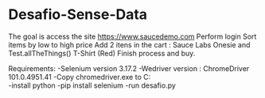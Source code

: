 # Desafio-Sense-Data

The goal is access the site https://www.saucedemo.com
Perform login
Sort items by low to high price
Add 2 itens in the cart : Sauce Labs Onesie and Test.allTheThings() T-Shirt (Red)
Finish process and buy.

Requirements:
-Selenium version 3.17.2
-Wedriver version : ChromeDriver 101.0.4951.41
-Copy chromedriver.exe to C:\
-install python
-pip install selenium
-run desafio.py
